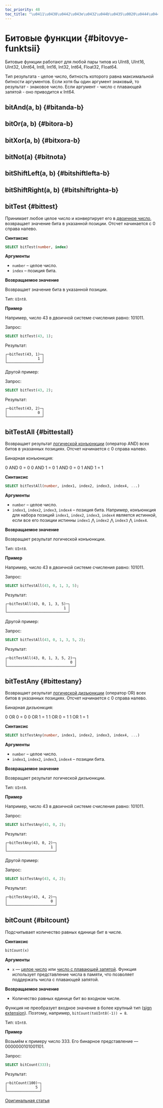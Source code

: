 ```yaml
---
toc_priority: 48
toc_title: "\u0411\u0438\u0442\u043e\u0432\u044b\u0435\u0020\u0444\u0443\u043d\u043a\u0446\u0438\u0438"
---
```


# Битовые функции {#bitovye-funktsii}

Битовые функции работают для любой пары типов из UInt8, UInt16, UInt32, UInt64, Int8, Int16, Int32, Int64, Float32, Float64.

Тип результата - целое число, битность которого равна максимальной битности аргументов. Если хотя бы один аргумент знаковый, то результат - знаковое число. Если аргумент - число с плавающей запятой - оно приводится к Int64.

## bitAnd(a, b) {#bitanda-b}

## bitOr(a, b) {#bitora-b}

## bitXor(a, b) {#bitxora-b}

## bitNot(a) {#bitnota}

## bitShiftLeft(a, b) {#bitshiftlefta-b}

## bitShiftRight(a, b) {#bitshiftrighta-b}

## bitTest {#bittest}

Принимает любое целое число и конвертирует его в [двоичное число](https://en.wikipedia.org/wiki/Binary_number), возвращает значение бита в указанной позиции. Отсчет начинается с 0 справа налево.

**Синтаксис**

``` sql
SELECT bitTest(number, index)
```

**Аргументы**

-   `number` – целое число.
-   `index` – позиция бита.

**Возвращаемое значение**

Возвращает значение бита в указанной позиции.

Тип: `UInt8`.

**Пример**

Например, число 43 в двоичной системе счисления равно: 101011.

Запрос:

``` sql
SELECT bitTest(43, 1);
```

Результат:

``` text
┌─bitTest(43, 1)─┐
│              1 │
└────────────────┘
```

Другой пример:

Запрос:

``` sql
SELECT bitTest(43, 2);
```

Результат:

``` text
┌─bitTest(43, 2)─┐
│              0 │
└────────────────┘
```

## bitTestAll {#bittestall}

Возвращает результат [логической конъюнкции](https://en.wikipedia.org/wiki/Logical_conjunction) (оператор AND) всех битов в указанных позициях. Отсчет начинается с 0 справа налево.

Бинарная конъюнкция:

0 AND 0 = 0
0 AND 1 = 0
1 AND 0 = 0
1 AND 1 = 1

**Синтаксис**

``` sql
SELECT bitTestAll(number, index1, index2, index3, index4, ...)
```

**Аргументы**

-   `number` – целое число.
-   `index1`, `index2`, `index3`, `index4` – позиция бита. Например, конъюнкция для набора позиций `index1`, `index2`, `index3`, `index4` является истинной, если все его позиции истинны `index1` ⋀ `index2` ⋀ `index3` ⋀ `index4`.

**Возвращаемое значение**

Возвращает результат логической конъюнкции.

Тип: `UInt8`.

**Пример**

Например, число 43 в двоичной системе счисления равно: 101011.

Запрос:

``` sql
SELECT bitTestAll(43, 0, 1, 3, 5);
```

Результат:

``` text
┌─bitTestAll(43, 0, 1, 3, 5)─┐
│                          1 │
└────────────────────────────┘
```

Другой пример:

Запрос:

``` sql
SELECT bitTestAll(43, 0, 1, 3, 5, 2);
```

Результат:

``` text
┌─bitTestAll(43, 0, 1, 3, 5, 2)─┐
│                             0 │
└───────────────────────────────┘
```

## bitTestAny {#bittestany}

Возвращает результат [логической дизъюнкции](https://en.wikipedia.org/wiki/Logical_disjunction) (оператор OR) всех битов в указанных позициях. Отсчет начинается с 0 справа налево.

Бинарная дизъюнкция:

0 OR 0 = 0
0 OR 1 = 1
1 OR 0 = 1
1 OR 1 = 1

**Синтаксис**

``` sql
SELECT bitTestAny(number, index1, index2, index3, index4, ...)
```

**Аргументы**

-   `number` – целое число.
-   `index1`, `index2`, `index3`, `index4` – позиции бита.

**Возвращаемое значение**

Возвращает результат логической дизъюнкции.

Тип: `UInt8`.

**Пример**

Например, число 43 в двоичной системе счисления равно: 101011.

Запрос:

``` sql
SELECT bitTestAny(43, 0, 2);
```

Результат:

``` text
┌─bitTestAny(43, 0, 2)─┐
│                    1 │
└──────────────────────┘
```

Другой пример:

Запрос:

``` sql
SELECT bitTestAny(43, 4, 2);
```

Результат:

``` text
┌─bitTestAny(43, 4, 2)─┐
│                    0 │
└──────────────────────┘
```

## bitCount {#bitcount}

Подсчитывает количество равных единице бит в числе.

**Синтаксис**

``` sql
bitCount(x)
```

**Аргументы**

-   `x` — [целое число](../../sql-reference/functions/bit-functions.md) или [число с плавающей запятой](../../sql-reference/functions/bit-functions.md). Функция использует представление числа в памяти, что позволяет поддержать числа с плавающей запятой.

**Возвращаемое значение**

-   Количество равных единице бит во входном числе.

Функция не преобразует входное значение в более крупный тип ([sign extension](https://en.wikipedia.org/wiki/Sign_extension)). Поэтому, например, `bitCount(toUInt8(-1)) = 8`.

Тип: `UInt8`.

**Пример**

Возьмём к примеру число 333. Его бинарное представление — 0000000101001101.

Запрос:

``` sql
SELECT bitCount(333);
```

Результат:

``` text
┌─bitCount(100)─┐
│             5 │
└───────────────┘
```

[Оригинальная статья](https://clickhouse.tech/docs/ru/query_language/functions/bit_functions/) <!--hide-->
